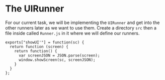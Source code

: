 # The UIRunner

For our current task, we will be implementing the `UIRunner` and get into the other runners later as we want to use them. Create a directory `src` then a file inside called `Runner.js` in it where we will define our runners.

```
exports["showUI'"] = function(sc) {
  return function (screen) {
    return function() {
      var screenJSON = JSON.parse(screen);
      window.showScreen(sc, screenJSON);
    }
  }
};
```



